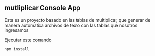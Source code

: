 ## mutliplicar Console App

Esta es un proyecto basado en las tablas de multiplicar, que generar de manera 
automatica archivos de texto con las tablas que nosotros ingresamos

Ejecutar este comando

`````
npm install

`````